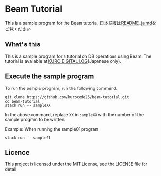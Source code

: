 # Beam Tutorial
This is a sample program for the Beam tutorial.
日本語版は[README\_ja.md](https://github.com/kurocode25/beam-tutorial/blob/main/README_ja.md)をご覧ください

## What's this
This is a sample program for a tutorial on DB operations using Beam. The tutorial is available at [KURO DIGITAL LOG](https://blog.kurodigi.com/posts/beam-tutorial-01)(Japanese only).

## Execute the sample program
To run the sample program, run the following command.

````
git clone https://github.com/kurocode25/beam-tutorial.git
cd beam-tutorial
stack run -- sampleXX
````

In the above command, replace `XX` in `sampleXX` with the number of the sample program to be written.

Example: When running the sample01 program
````
stack run -- sample01
````

## Licence
This project is licensed under the MIT License, see the LICENSE file for detail
